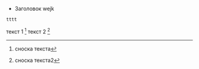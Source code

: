 *   Заголовок
        wejk


```
tttt
```

текст 1 [^1]
текст 2 [^2]




[^1]: сноска текста
[^2]: сноска текста2